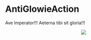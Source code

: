 # AntiGlowieAction
Ave Imperator!!! Aeterna tibi sit gloria!!!

<p align="center">
    <img src="https://preview.redd.it/dnsgih02f4621.jpg?auto=webp&s=78e3f1b9efc0e28a37154607a844f055ac5a1523" />
</p>

